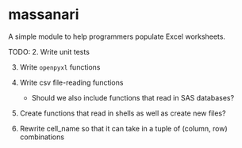 # massanari
A simple module to help programmers populate Excel worksheets.

TODO:
2. Write unit tests

3. Write `openpyxl` functions

4. Write csv file-reading functions

    - Should we also include functions that read in SAS databases?
    
5. Create functions that read in shells as well as create new files?

6. Rewrite cell_name so that it can take in a tuple of (column, row) 
combinations